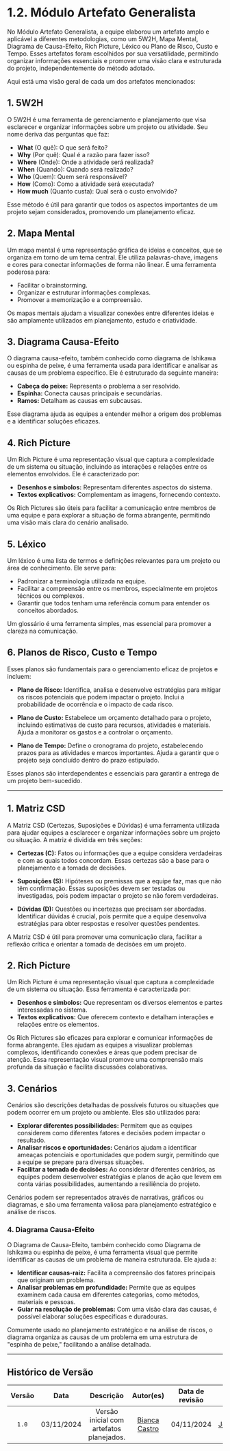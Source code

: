# 1.2. Módulo Artefato Generalista

No Módulo Artefato Generalista, a equipe elaborou um artefato amplo e aplicável a diferentes metodologias, como um 5W2H, Mapa Mental, Diagrama de Causa-Efeito, Rich Picture, Léxico ou Plano de Risco, Custo e Tempo. Esses artefatos foram escolhidos por sua versatilidade, permitindo organizar informações essenciais e promover uma visão clara e estruturada do projeto, independentemente do método adotado.

Aqui está uma visão geral de cada um dos artefatos mencionados:

## 1. 5W2H

O 5W2H é uma ferramenta de gerenciamento e planejamento que visa esclarecer e organizar informações sobre um projeto ou atividade. Seu nome deriva das perguntas que faz:

- **What** (O quê): O que será feito?
- **Why** (Por quê): Qual é a razão para fazer isso?
- **Where** (Onde): Onde a atividade será realizada?
- **When** (Quando): Quando será realizado?
- **Who** (Quem): Quem será responsável?
- **How** (Como): Como a atividade será executada?
- **How much** (Quanto custa): Qual será o custo envolvido?

Esse método é útil para garantir que todos os aspectos importantes de um projeto sejam considerados, promovendo um planejamento eficaz.

## 2. Mapa Mental

Um mapa mental é uma representação gráfica de ideias e conceitos, que se organiza em torno de um tema central. Ele utiliza palavras-chave, imagens e cores para conectar informações de forma não linear. É uma ferramenta poderosa para:

- Facilitar o brainstorming.
- Organizar e estruturar informações complexas.
- Promover a memorização e a compreensão.
  
Os mapas mentais ajudam a visualizar conexões entre diferentes ideias e são amplamente utilizados em planejamento, estudo e criatividade.

## 3. Diagrama Causa-Efeito

O diagrama causa-efeito, também conhecido como diagrama de Ishikawa ou espinha de peixe, é uma ferramenta usada para identificar e analisar as causas de um problema específico. Ele é estruturado da seguinte maneira:

- **Cabeça do peixe:** Representa o problema a ser resolvido.
- **Espinha:** Conecta causas principais e secundárias.
- **Ramos:** Detalham as causas em subcausas.

Esse diagrama ajuda as equipes a entender melhor a origem dos problemas e a identificar soluções eficazes.

## 4. Rich Picture

Um Rich Picture é uma representação visual que captura a complexidade de um sistema ou situação, incluindo as interações e relações entre os elementos envolvidos. Ele é caracterizado por:

- **Desenhos e símbolos:** Representam diferentes aspectos do sistema.
- **Textos explicativos:** Complementam as imagens, fornecendo contexto.

Os Rich Pictures são úteis para facilitar a comunicação entre membros de uma equipe e para explorar a situação de forma abrangente, permitindo uma visão mais clara do cenário analisado.

## 5. Léxico

Um léxico é uma lista de termos e definições relevantes para um projeto ou área de conhecimento. Ele serve para:

- Padronizar a terminologia utilizada na equipe.
- Facilitar a compreensão entre os membros, especialmente em projetos técnicos ou complexos.
- Garantir que todos tenham uma referência comum para entender os conceitos abordados.

Um glossário é uma ferramenta simples, mas essencial para promover a clareza na comunicação.

## 6. Planos de Risco, Custo e Tempo

Esses planos são fundamentais para o gerenciamento eficaz de projetos e incluem:

- **Plano de Risco:** Identifica, analisa e desenvolve estratégias para mitigar os riscos potenciais que podem impactar o projeto. Inclui a probabilidade de ocorrência e o impacto de cada risco.
  
- **Plano de Custo:** Estabelece um orçamento detalhado para o projeto, incluindo estimativas de custo para recursos, atividades e materiais. Ajuda a monitorar os gastos e a controlar o orçamento.
  
- **Plano de Tempo:** Define o cronograma do projeto, estabelecendo prazos para as atividades e marcos importantes. Ajuda a garantir que o projeto seja concluído dentro do prazo estipulado.

Esses planos são interdependentes e essenciais para garantir a entrega de um projeto bem-sucedido.

---

## 1. Matriz CSD

A Matriz CSD (Certezas, Suposições e Dúvidas) é uma ferramenta utilizada para ajudar equipes a esclarecer e organizar informações sobre um projeto ou situação. A matriz é dividida em três seções:

- **Certezas (C):** Fatos ou informações que a equipe considera verdadeiras e com as quais todos concordam. Essas certezas são a base para o planejamento e a tomada de decisões.
  
- **Suposições (S):** Hipóteses ou premissas que a equipe faz, mas que não têm confirmação. Essas suposições devem ser testadas ou investigadas, pois podem impactar o projeto se não forem verdadeiras.
  
- **Dúvidas (D):** Questões ou incertezas que precisam ser abordadas. Identificar dúvidas é crucial, pois permite que a equipe desenvolva estratégias para obter respostas e resolver questões pendentes.

A Matriz CSD é útil para promover uma comunicação clara, facilitar a reflexão crítica e orientar a tomada de decisões em um projeto.

## 2. Rich Picture

Um Rich Picture é uma representação visual que captura a complexidade de um sistema ou situação. Essa ferramenta é caracterizada por:

- **Desenhos e símbolos:** Que representam os diversos elementos e partes interessadas no sistema.
- **Textos explicativos:** Que oferecem contexto e detalham interações e relações entre os elementos.

Os Rich Pictures são eficazes para explorar e comunicar informações de forma abrangente. Eles ajudam as equipes a visualizar problemas complexos, identificando conexões e áreas que podem precisar de atenção. Essa representação visual promove uma compreensão mais profunda da situação e facilita discussões colaborativas.

## 3. Cenários

Cenários são descrições detalhadas de possíveis futuros ou situações que podem ocorrer em um projeto ou ambiente. Eles são utilizados para:

- **Explorar diferentes possibilidades:** Permitem que as equipes considerem como diferentes fatores e decisões podem impactar o resultado.
- **Analisar riscos e oportunidades:** Cenários ajudam a identificar ameaças potenciais e oportunidades que podem surgir, permitindo que a equipe se prepare para diversas situações.
- **Facilitar a tomada de decisões:** Ao considerar diferentes cenários, as equipes podem desenvolver estratégias e planos de ação que levem em conta várias possibilidades, aumentando a resiliência do projeto.

Cenários podem ser representados através de narrativas, gráficos ou diagramas, e são uma ferramenta valiosa para planejamento estratégico e análise de riscos.


### 4. Diagrama Causa-Efeito

O Diagrama de Causa-Efeito, também conhecido como Diagrama de Ishikawa ou espinha de peixe, é uma ferramenta visual que permite identificar as causas de um problema de maneira estruturada. Ele ajuda a:

- **Identificar causas-raiz:** Facilita a compreensão dos fatores principais que originam um problema.
- **Analisar problemas em profundidade:** Permite que as equipes examinem cada causa em diferentes categorias, como métodos, materiais e pessoas.
- **Guiar na resolução de problemas:** Com uma visão clara das causas, é possível elaborar soluções específicas e duradouras.

Comumente usado no planejamento estratégico e na análise de riscos, o diagrama organiza as causas de um problema em uma estrutura de "espinha de peixe," facilitando a análise detalhada.

---


## Histórico de Versão

| Versão | Data | Descrição | Autor(es) | Data de revisão | Revisor(es) |
| :-: | :-: | :-: | :-: | :-: | :-: |
| `1.0` | 03/11/2024  | Versão inicial com artefatos planejados. |  [Bianca Castro](https://github.com/BiancaPatrocinio7) | 04/11/2024 | [JoaoBarreto03](https://github.com/JoaoBarreto03) |
